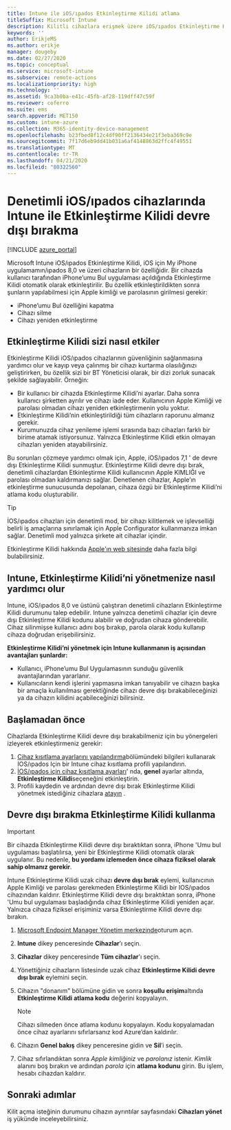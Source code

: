 ```yaml
---
title: Intune ile iOS/ıpados Etkinleştirme Kilidi atlama
titleSuffix: Microsoft Intune
description: Kilitli cihazlara erişmek üzere iOS/ıpados Etkinleştirme Kilidi atlamak için Intune 'u kullanmayı öğrenin.
keywords: ''
author: ErikjeMS
ms.author: erikje
manager: dougeby
ms.date: 02/27/2020
ms.topic: conceptual
ms.service: microsoft-intune
ms.subservice: remote-actions
ms.localizationpriority: high
ms.technology: ''
ms.assetid: 9ca3b0ba-e41c-45fb-af28-119dff47c59f
ms.reviewer: coferro
ms.suite: ems
search.appverid: MET150
ms.custom: intune-azure
ms.collection: M365-identity-device-management
ms.openlocfilehash: b23fbed8f12c4df90ff2136434e21f3eba369c9e
ms.sourcegitcommit: 7f17d6eb9dd41b031a6af4148863d2ffc4f49551
ms.translationtype: MT
ms.contentlocale: tr-TR
ms.lasthandoff: 04/21/2020
ms.locfileid: "80322560"
---
```

# <a name="disable-activation-lock-on-supervised-iosipados-devices-with-intune"></a>Denetimli iOS/ıpados cihazlarında Intune ile Etkinleştirme Kilidi devre dışı bırakma


[!INCLUDE [azure_portal](../includes/azure_portal.md)]

Microsoft Intune iOS/ıpados Etkinleştirme Kilidi, iOS için My iPhone uygulamamın/ıpados 8,0 ve üzeri cihazların bir özelliğidir. Bir cihazda kullanıcı tarafından iPhone’umu Bul uygulaması açıldığında Etkinleştirme Kilidi otomatik olarak etkinleştirilir. Bu özellik etkinleştirildikten sonra şunların yapılabilmesi için Apple kimliği ve parolasının girilmesi gerekir:

- iPhone’umu Bul özelliğini kapatma
- Cihazı silme
- Cihazı yeniden etkinleştirme

## <a name="how-activation-lock-affects-you"></a>Etkinleştirme Kilidi sizi nasıl etkiler

Etkinleştirme Kilidi iOS/ıpados cihazlarının güvenliğinin sağlanmasına yardımcı olur ve kayıp veya çalınmış bir cihazı kurtarma olasılığınızı geliştirirken, bu özellik sizi bir BT Yöneticisi olarak, bir dizi zorluk sunacak şekilde sağlayabilir. Örneğin:

- Bir kullanıcı bir cihazda Etkinleştirme Kilidi’ni ayarlar. Daha sonra kullanıcı şirketten ayrılır ve cihazı  iade eder. Kullanıcının Apple Kimliği ve parolası olmadan cihazı yeniden etkinleştirmenin yolu yoktur.
- Etkinleştirme Kilidi’nin etkinleştirildiği tüm cihazların raporunu almanız gerekir.
- Kurumunuzda cihaz yenileme işlemi sırasında bazı cihazları farklı bir birime atamak istiyorsunuz. Yalnızca Etkinleştirme Kilidi etkin olmayan cihazları yeniden atayabilirsiniz.

Bu sorunları çözmeye yardımcı olmak için, Apple, iOS/ıpados 7,1 ' de devre dışı Etkinleştirme Kilidi sunmuştur. Etkinleştirme Kilidi devre dışı bırak, denetimli cihazlardan Etkinleştirme Kilidi kullanıcının Apple KIMLIĞI ve parolası olmadan kaldırmanızı sağlar. Denetlenen cihazlar, Apple’ın etkinleştirme sunucusunda depolanan, cihaza özgü bir Etkinleştirme Kilidi’ni atlama kodu oluşturabilir.

>[!TIP]
>İOS/ıpados cihazları için denetimli mod, bir cihazı kilitlemek ve işlevselliği belirli iş amaçlarına sınırlamak için Apple Configurator kullanmanıza imkan sağlar. Denetimli mod yalnızca şirkete ait cihazlar içindir.

Etkinleştirme Kilidi hakkında [Apple'ın web sitesinde](https://support.apple.com/HT201365) daha fazla bilgi bulabilirsiniz.

## <a name="how-intune-helps-you-manage-activation-lock"></a>Intune, Etkinleştirme Kilidi’ni yönetmenize nasıl yardımcı olur
Intune, iOS/ıpados 8,0 ve üstünü çalıştıran denetimli cihazların Etkinleştirme Kilidi durumunu talep edebilir. Intune yalnızca denetimli cihazlar için devre dışı Etkinleştirme Kilidi kodunu alabilir ve doğrudan cihaza gönderebilir. Cihaz silinmişse kullanıcı adını boş bırakıp, parola olarak kodu kullanıp cihaza doğrudan erişebilirsiniz.

**Etkinleştirme Kilidi’ni yönetmek için Intune kullanmanın iş açısından avantajları şunlardır:**

- Kullanıcı, iPhone’umu Bul Uygulamasının sunduğu güvenlik avantajlarından yararlanır.
- Kullanıcıların kendi işlerini yapmasına imkan tanıyabilir ve cihazın başka bir amaçla kullanılması gerektiğinde cihazı devre dışı bırakabileceğinizi ya da cihazın kilidini açabileceğinizi bilirsiniz.

## <a name="before-you-start"></a>Başlamadan önce
Cihazlarda Etkinleştirme Kilidi devre dışı bırakabilmeniz için bu yönergeleri izleyerek etkinleştirmeniz gerekir:

1. [Cihaz kısıtlama ayarlarını yapılandırma](../configuration/device-restrictions-configure.md)bölümündeki bilgileri kullanarak IOS/ıpados Için bir Intune cihaz kısıtlama profili yapılandırın.
2. [İOS/ıpados için cihaz kısıtlama ayarları](../configuration/device-restrictions-ios.md)' nda, **genel** ayarlar altında, **Etkinleştirme Kilidi**seçeneğini etkinleştirin.
3. Profili kaydedin ve ardından devre dışı bırak Etkinleştirme Kilidi yönetmek istediğiniz cihazlara [atayın](../configuration/device-profile-assign.md) .


## <a name="how-to-use-disable-activation-lock"></a>Devre dışı bırakma Etkinleştirme Kilidi kullanma

>[!IMPORTANT]
>Bir cihazda Etkinleştirme Kilidi devre dışı bıraktıktan sonra, iPhone 'Umu bul uygulaması başlatılırsa, yeni bir Etkinleştirme Kilidi otomatik olarak uygulanır. Bu nedenle, **bu yordamı izlemeden önce cihaza fiziksel olarak sahip olmanız gerekir**.

Intune Etkinleştirme Kilidi uzak cihazı **devre dışı bırak** eylemi, kullanıcının Apple Kimliği ve parolası gerekmeden Etkinleştirme Kilidi bir IOS/ıpados cihazından kaldırır. Etkinleştirme Kilidi devre dışı bıraktıktan sonra, iPhone 'Umu bul uygulaması başladığında cihaz Etkinleştirme Kilidi yeniden açar. Yalnızca cihaza fiziksel erişiminiz varsa Etkinleştirme Kilidi devre dışı bırakın.

1. [Microsoft Endpoint Manager Yönetim merkezinde](https://go.microsoft.com/fwlink/?linkid=2109431)oturum açın.
3. **Intune** dikey penceresinde **Cihazlar**’ı seçin.
4. **Cihazlar** dikey penceresinde **Tüm cihazlar**'ı seçin.
5. Yönettiğiniz cihazların listesinde uzak cihaz **Etkinleştirme Kilidi devre dışı bırak** eylemini seçin.
6. Cihazın "donanım" bölümüne gidin ve sonra **koşullu erişim**altında **Etkinleştirme Kilidi atlama kodu** değerini kopyalayın.

    >[!NOTE]
    >Cihazı silmeden önce atlama kodunu kopyalayın. Kodu kopyalamadan önce cihaz ayarlarını sıfırlarsanız kod Azure’dan kaldırılır.

7. Cihazın **Genel bakış** dikey penceresine gidin ve **Sil**’i seçin.
8. Cihaz sıfırlandıktan sonra *Apple kimliğiniz* ve *parolanız* istenir. *Kimlik* alanını boş bırakın ve ardından *parola* için **atlama kodunu** girin. Bu işlem, hesabı cihazdan kaldırır. 


## <a name="next-steps"></a>Sonraki adımlar

Kilit açma isteğinin durumunu cihazın ayrıntılar sayfasındaki **Cihazları yönet** iş yükünde inceleyebilirsiniz.
